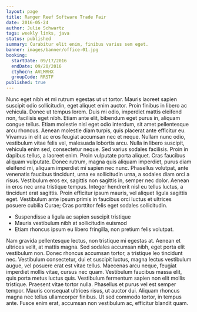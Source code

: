 ```yaml
---
layout: page
title: Ranger Reef Software Trade Fair
date: 2016-05-24
author: Julie Schwartz
tags: weekly links, java
status: published
summary: Curabitur elit enim, finibus varius sem eget.
banner: images/banner/office-01.jpg
booking:
  startDate: 09/17/2016
  endDate: 09/20/2016
  ctyhocn: AVLMRHX
  groupCode: RRSTF
published: true
---
```

Nunc eget nibh et mi rutrum egestas ut ut tortor. Mauris laoreet sapien suscipit odio sollicitudin, eget aliquet enim auctor. Proin finibus in libero ac vehicula. Donec ut tempus lorem. Duis mi odio, imperdiet mattis eleifend non, facilisis eget nibh. Etiam ante elit, bibendum eget purus in, aliquam congue tellus. Etiam molestie nisl eget odio interdum, sit amet pellentesque arcu rhoncus. Aenean molestie diam turpis, quis placerat ante efficitur eu. Vivamus in elit ac eros feugiat accumsan nec et neque. Nullam nunc odio, vestibulum vitae felis vel, malesuada lobortis arcu. Nulla in libero suscipit, vehicula enim sed, consectetur neque. Sed varius sodales facilisis. Proin in dapibus tellus, a laoreet enim. Proin vulputate porta aliquet.
Cras faucibus aliquam vulputate. Donec rutrum, magna quis aliquam imperdiet, purus diam eleifend mi, aliquam imperdiet mi sapien nec nunc. Phasellus volutpat, ante venenatis faucibus tincidunt, urna ex sollicitudin urna, a sodales diam orci a risus. Vestibulum eros ex, sagittis non sagittis in, semper nec dolor. Aenean in eros nec urna tristique tempus. Integer hendrerit nisl eu tellus luctus, a tincidunt erat sagittis. Proin efficitur ipsum mauris, vel aliquet ligula sagittis eget. Vestibulum ante ipsum primis in faucibus orci luctus et ultrices posuere cubilia Curae; Cras porttitor felis eget sodales sollicitudin.

* Suspendisse a ligula ac sapien suscipit tristique
* Mauris vestibulum nibh at sollicitudin euismod
* Etiam rhoncus ipsum eu libero fringilla, non pretium felis volutpat.

Nam gravida pellentesque lectus, non tristique mi egestas at. Aenean et ultrices velit, at mattis magna. Sed sodales accumsan nibh, eget porta elit vestibulum non. Donec rhoncus accumsan tortor, a tristique leo tincidunt nec. Vestibulum consectetur, dui et suscipit luctus, magna lectus vestibulum augue, vel posuere erat est vitae tellus. Maecenas arcu neque, feugiat imperdiet mollis vitae, cursus nec quam. Vestibulum faucibus massa elit, quis porta metus luctus quis. Vestibulum fermentum sapien non elit mollis tristique. Praesent vitae tortor nulla. Phasellus et purus vel est semper tempor. Mauris consequat ultrices risus, ut auctor dui. Aliquam rhoncus magna nec tellus ullamcorper finibus. Ut sed commodo tortor, in tempus ante. Fusce enim erat, accumsan non vestibulum ac, efficitur blandit quam.
